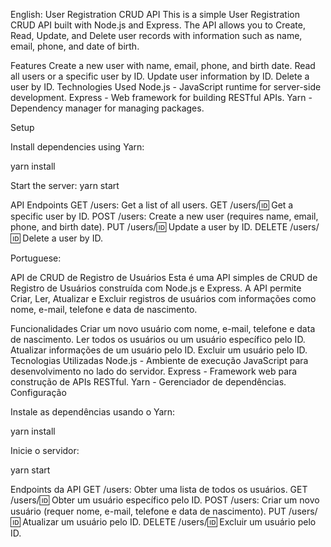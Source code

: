English:
User Registration CRUD API
This is a simple User Registration CRUD API built with Node.js and Express. The API allows you to Create, Read, Update, and Delete user records with information such as name, email, phone, and date of birth.

Features
Create a new user with name, email, phone, and birth date.
Read all users or a specific user by ID.
Update user information by ID.
Delete a user by ID.
Technologies Used
Node.js - JavaScript runtime for server-side development.
Express - Web framework for building RESTful APIs.
Yarn - Dependency manager for managing packages.

Setup

Install dependencies using Yarn:

yarn install

Start the server:
yarn start


API Endpoints
GET /users: Get a list of all users.
GET /users/:id: Get a specific user by ID.
POST /users: Create a new user (requires name, email, phone, and birth date).
PUT /users/:id: Update a user by ID.
DELETE /users/:id: Delete a user by ID.

Portuguese:

API de CRUD de Registro de Usuários
Esta é uma API simples de CRUD de Registro de Usuários construída com Node.js e Express. A API permite Criar, Ler, Atualizar e Excluir registros de usuários com informações como nome, e-mail, telefone e data de nascimento.

Funcionalidades
Criar um novo usuário com nome, e-mail, telefone e data de nascimento.
Ler todos os usuários ou um usuário específico pelo ID.
Atualizar informações de um usuário pelo ID.
Excluir um usuário pelo ID.
Tecnologias Utilizadas
Node.js - Ambiente de execução JavaScript para desenvolvimento no lado do servidor.
Express - Framework web para construção de APIs RESTful.
Yarn - Gerenciador de dependências.
Configuração

Instale as dependências usando o Yarn:

yarn install

Inicie o servidor:

yarn start

Endpoints da API
GET /users: Obter uma lista de todos os usuários.
GET /users/:id: Obter um usuário específico pelo ID.
POST /users: Criar um novo usuário (requer nome, e-mail, telefone e data de nascimento).
PUT /users/:id: Atualizar um usuário pelo ID.
DELETE /users/:id: Excluir um usuário pelo ID.
